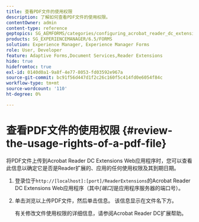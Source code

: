```yaml
---
title: 查看PDF文件的使用权限
description: 了解如何查看PDF文件的使用权限。
contentOwner: admin
content-type: reference
geptopics: SG_AEMFORMS/categories/configuring_acrobat_reader_dc_extensions
products: SG_EXPERIENCEMANAGER/6.5/FORMS
solution: Experience Manager, Experience Manager Forms
role: User, Developer
feature: Adaptive Forms,Document Services,Reader Extensions
hide: true
hidefromtoc: true
exl-id: 0140d0a1-9a8f-4e77-8053-fd03592e967a
source-git-commit: bc91f56d447d1f2c26c160f5c414fd0e6054f84c
workflow-type: tm+mt
source-wordcount: '110'
ht-degree: 0%

---
```


# 查看PDF文件的使用权限 {#review-the-usage-rights-of-a-pdf-file}

将PDF文件上传到Acrobat Reader DC Extensions Web应用程序时，您可以查看此信息以确定它是否是Reader扩展的、应用的任何使用权限及其到期日期。

1. 登录位于`http://[localhost]:[port]/ReaderExtensions`的Acrobat Reader DC Extensions Web应用程序（其中&#x200B;*[端口]*&#x200B;是应用程序服务器的端口号）。
1. 单击浏览以上传PDF文件，然后单击信息。 该信息显示在文件名下方。

   有关修改文件使用权限的详细信息，请参阅Acrobat Reader DC扩展帮助。
